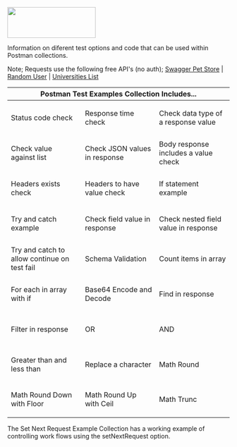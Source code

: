 <img src="https://user-images.githubusercontent.com/86320001/151955989-cf6ac46d-790f-423f-892d-4425759159cd.png" 
     width="200" 
     height="70" />
     
Information on diferent test options and code that can be used within Postman collections.

Note; Requests use the following free API's (no auth); 
[Swagger Pet Store](https://virtserver.swaggerhub.com/w4dd325/test/1.0.0/pet/0) | 
[Random User](https://randomuser.me/api/) | 
[Universities List](http://universities.hipolabs.com/search?country=United+States)

<table width=100%>
    <thead>
        <tr>
            <th colspan=3>Postman Test Examples Collection Includes...</th>
        </tr>
    </thead>
    <tbody>
        <tr height=80>
            <td width="33%">Status code check</td>
            <td width="33%">Response time check</td>
            <td width="33%">Check data type of a response value</td>
        </tr>
        <tr height=80>
            <td width="33%">Check value against list</td>
            <td width="33%">Check JSON values in response</td>
            <td width="33%">Body response includes a value check</td>
        </tr>
        <tr height=80>
            <td width="33%">Headers exists check</td>
            <td width="33%">Headers to have value check</td>
            <td width="33%">If statement example</td>
        </tr>
        <tr height=80>
            <td width="33%">Try and catch example</td>
            <td width="33%">Check field value in response</td>
            <td width="33%">Check nested field value in response</td>
        </tr>
        <tr height=80>
            <td width="33%">Try and catch to allow continue on test fail</td>
            <td width="33%">Schema Validation</td>
            <td width="33%">Count items in array</td>
        </tr>
        <tr height=80>
            <td width="33%">For each in array with if</td>
            <td width="33%">Base64 Encode and Decode</td>
            <td width="33%">Find in response</td>
        </tr>
        <tr height=80>
            <td width="33%">Filter in response</td>
            <td width="33%">OR</td>
            <td width="33%">AND</td>
        </tr>
        <tr height=80>
            <td width="33%">Greater than and less than</td>
            <td width="33%">Replace a character</td>
            <td width="33%">Math Round</td>
        </tr>
        <tr height=80>
            <td width="33%">Math Round Down with Floor</td>
            <td width="33%">Math Round Up with Ceil</td>
            <td width="33%">Math Trunc</td>
        </tr>
    </tbody>
</table>

The Set Next Request Example Collection has a working example of controlling work flows using the setNextRequest option.
